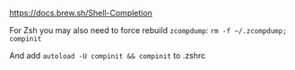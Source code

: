 https://docs.brew.sh/Shell-Completion

For Zsh you may also need to force rebuild `zcompdump`: `rm -f ~/.zcompdump; compinit`

And add `autoload -U compinit && compinit` to .zshrc
